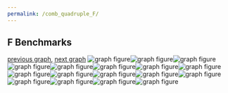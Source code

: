 ```yaml
---
permalink: /comb_quadruple_F/
---
```



 ## F Benchmarks

[previous graph](../comb_quadruple_EGG/), [next graph](../comb_quadruple_FACE/)
![graph figure](./images/quadruple/F/F-AVL_box.png)![graph figure](./images/quadruple/F/F-A_box.png)![graph figure](./images/quadruple/F/F-CYPHERD_box.png)![graph figure](./images/quadruple/F/F-EGG_box.png)![graph figure](./images/quadruple/F/F-FACE_box.png)![graph figure](./images/quadruple/F/F-FLOYD_box.png)![graph figure](./images/quadruple/F/F-F_box.png)![graph figure](./images/quadruple/F/F-H_box.png)![graph figure](./images/quadruple/F/F-JSOND_box.png)![graph figure](./images/quadruple/F/F-K_box.png)![graph figure](./images/quadruple/F/F-O_box.png)![graph figure](./images/quadruple/F/F-PDFD_box.png)![graph figure](./images/quadruple/F/F-RB_box.png)![graph figure](./images/quadruple/F/F-ROD_box.png)![graph figure](./images/quadruple/F/F-SMATRIX_box.png)![graph figure](./images/quadruple/F/F-SORTD_box.png)![graph figure](./images/quadruple/F/F-ZB_box.png)